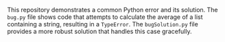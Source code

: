 This repository demonstrates a common Python error and its solution.  The `bug.py` file shows code that attempts to calculate the average of a list containing a string, resulting in a `TypeError`. The `bugSolution.py` file provides a more robust solution that handles this case gracefully.